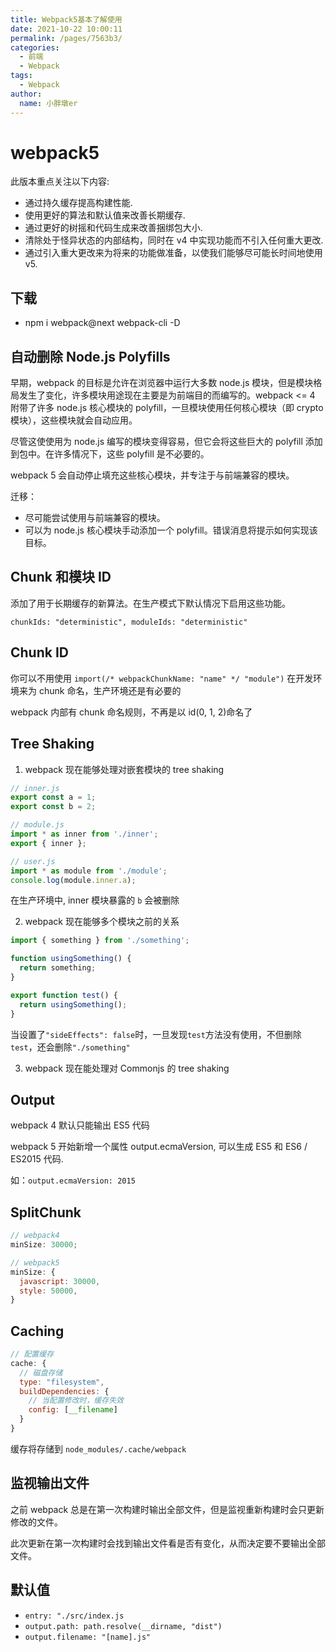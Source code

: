 ```yaml
---
title: Webpack5基本了解使用
date: 2021-10-22 10:00:11
permalink: /pages/7563b3/
categories:
  - 前端
  - Webpack
tags:
  - Webpack
author:
  name: 小胖墩er
---
```


# webpack5

此版本重点关注以下内容:

- 通过持久缓存提高构建性能.
- 使用更好的算法和默认值来改善长期缓存.
- 通过更好的树摇和代码生成来改善捆绑包大小.
- 清除处于怪异状态的内部结构，同时在 v4 中实现功能而不引入任何重大更改.
- 通过引入重大更改来为将来的功能做准备，以使我们能够尽可能长时间地使用 v5.

## 下载

- npm i webpack@next webpack-cli -D

## 自动删除 Node.js Polyfills

早期，webpack 的目标是允许在浏览器中运行大多数 node.js 模块，但是模块格局发生了变化，许多模块用途现在主要是为前端目的而编写的。webpack <= 4 附带了许多 node.js 核心模块的 polyfill，一旦模块使用任何核心模块（即 crypto 模块），这些模块就会自动应用。

尽管这使使用为 node.js 编写的模块变得容易，但它会将这些巨大的 polyfill 添加到包中。在许多情况下，这些 polyfill 是不必要的。

webpack 5 会自动停止填充这些核心模块，并专注于与前端兼容的模块。

迁移：

- 尽可能尝试使用与前端兼容的模块。
- 可以为 node.js 核心模块手动添加一个 polyfill。错误消息将提示如何实现该目标。

## Chunk 和模块 ID

添加了用于长期缓存的新算法。在生产模式下默认情况下启用这些功能。

`chunkIds: "deterministic", moduleIds: "deterministic"`

## Chunk ID

你可以不用使用 `import(/* webpackChunkName: "name" */ "module")` 在开发环境来为 chunk 命名，生产环境还是有必要的

webpack 内部有 chunk 命名规则，不再是以 id(0, 1, 2)命名了

## Tree Shaking

1. webpack 现在能够处理对嵌套模块的 tree shaking

```js
// inner.js
export const a = 1;
export const b = 2;

// module.js
import * as inner from './inner';
export { inner };

// user.js
import * as module from './module';
console.log(module.inner.a);
```

在生产环境中, inner 模块暴露的 `b` 会被删除

2. webpack 现在能够多个模块之前的关系

```js
import { something } from './something';

function usingSomething() {
  return something;
}

export function test() {
  return usingSomething();
}
```

当设置了`"sideEffects": false`时，一旦发现`test`方法没有使用，不但删除`test`，还会删除`"./something"`

3. webpack 现在能处理对 Commonjs 的 tree shaking

## Output

webpack 4 默认只能输出 ES5 代码

webpack 5 开始新增一个属性 output.ecmaVersion, 可以生成 ES5 和 ES6 / ES2015 代码.

如：`output.ecmaVersion: 2015`

## SplitChunk

```js
// webpack4
minSize: 30000;
```

```js
// webpack5
minSize: {
  javascript: 30000,
  style: 50000,
}
```

## Caching

```js
// 配置缓存
cache: {
  // 磁盘存储
  type: "filesystem",
  buildDependencies: {
    // 当配置修改时，缓存失效
    config: [__filename]
  }
}
```

缓存将存储到 `node_modules/.cache/webpack`

## 监视输出文件

之前 webpack 总是在第一次构建时输出全部文件，但是监视重新构建时会只更新修改的文件。

此次更新在第一次构建时会找到输出文件看是否有变化，从而决定要不要输出全部文件。

## 默认值

- `entry: "./src/index.js`
- `output.path: path.resolve(__dirname, "dist")`
- `output.filename: "[name].js"`

